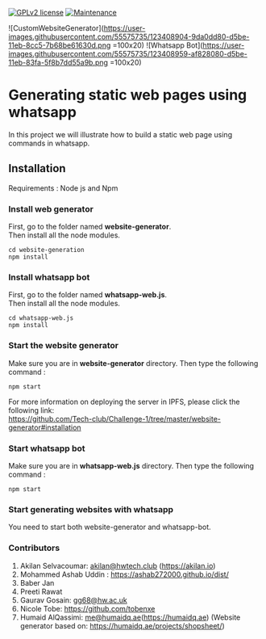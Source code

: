 [![GPLv2 license](https://img.shields.io/badge/License-GPLv2-blue.svg)](http://perso.crans.org/besson/LICENSE.html)
[![Maintenance](https://img.shields.io/badge/Maintained%3F-yes-green.svg)](https://github.com/HWTechClub/Custom-Static-Website-Generator/graphs/commit-activity)

![CustomWebsiteGenerator](https://user-images.githubusercontent.com/55575735/123408904-9da0dd80-d5be-11eb-8cc5-7b68be61630d.png =100x20)
![Whatsapp Bot](https://user-images.githubusercontent.com/55575735/123408959-af828080-d5be-11eb-83fa-5f8b7dd55a9b.png =100x20)

# Generating static web pages using whatsapp 
In this project we will illustrate how to build a static web page using commands in whatsapp. 

## Installation
Requirements : Node js and Npm 

### Install web generator

First, go to the folder named **website-generator**.  
Then install all the node modules.
``` 
cd website-generation   
npm install
```

### Install whatsapp bot

First, go to the folder named **whatsapp-web.js**.  
Then install all the node modules.

``` 
cd whatsapp-web.js
npm install 
```

### Start the website generator
Make sure you are in **website-generator** directory. Then type the following command :
```
npm start
```
For more information on deploying the server in IPFS, please click the following link:  
https://github.com/Tech-club/Challenge-1/tree/master/website-generator#installation

### Start whatsapp bot

Make sure you are in **whatsapp-web.js** directory. Then type the following command :
```
npm start
```

### Start generating websites with whatsapp

You need to start both website-generator and whatsapp-bot.



### Contributors 
1. Akilan Selvacoumar: akilan@hwtech.club (https://akilan.io)
2. Mohammed Ashab Uddin : https://ashab272000.github.io/dist/
3. Baber Jan
4. Preeti Rawat
5. Gaurav Gosain: gg68@hw.ac.uk
6. Nicole Tobe: https://github.com/tobenxe
7. Humaid AlQassimi: me@humaidq.ae(https://humaidq.ae)
   (Website generator based on: https://humaidq.ae/projects/shopsheet/)

